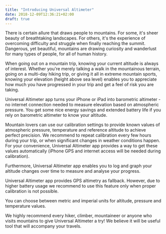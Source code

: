 ```yaml
---
title: "Introducing Universal Altimeter"
date: 2018-12-09T12:36:21+02:00
draft: true
---
```


There is certain allure that draws people to mountains. For some, it's sheer beauty of breathtaking landscapes. For others, it's the experience of overcoming difficulty and struggle when finally reaching the summit. Dangerous, yet beautiful, mountains are drawing curiosity and wanderlust for many types of people, for all of human history.

When going out on a mountain trip, knowing your current altitude is always of interest. Whether you're merely talking a walk in the mountainous terrain, going on a multi-day hiking trip, or giving it all in extreme mountain sports, knowing your elevation (height above sea level) enables you to appreciate how much you have progressed in your trip and get a feel of risk you are taking.

Universal Altimeter app turns your iPhone or iPad into barometric altimeter - no internet connection needed to measure elevation based on atmospheric pressure. You get some nice energy savings and extended battery life if you rely on barometric altimeter to know your altitude.

Mountain lovers can use our calibration settings to provide known values of atmospheric pressure, temperature and reference altitude to achieve perfect precision. We recommend to repeat calibration every few hours during your trip, or when significant changes in weather conditions happen. For your convenience, Universal Altimeter app provides a way to get these values automatically (iPhone GPS and internet access will be needed during calibration).

Furthermore, Universal Altimeter app enables you to log and graph your altitude changes over time to measure and analyse your progress.

Universal Altimeter app provides GPS altimetry as fallback. However, due to higher battery usage we recommend to use this feature only when proper calibration is not possible.

You can choose between metric and imperial units for altitude, pressure and temperature values.

We highly recommend every hiker, climber, mountaineer or anyone who visits mountains to give Universal Altimeter a try! We believe it will be useful tool that will accompany your travels.


